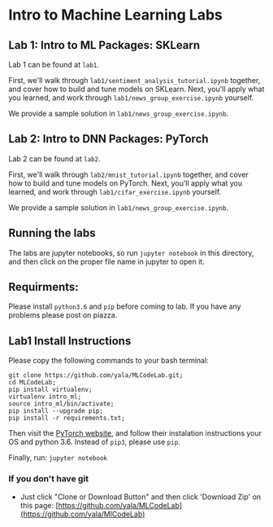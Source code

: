 # Intro to Machine Learning Labs

## Lab 1: Intro to ML Packages: SKLearn
Lab 1 can be found at `lab1`.

First, we'll walk through `lab1/sentiment_analysis_tutorial.ipynb` together, and cover how to build and tune models on SKLearn. Next, you'll apply what you learned, and work through `lab1/news_group_exercise.ipynb` yourself.

We provide a sample solution in `lab1/news_group_exercise.ipynb`.

## Lab 2: Intro to DNN Packages: PyTorch
Lab 2 can be found at `lab2`.

First, we'll walk through `lab2/mnist_tutorial.ipynb` together, and cover how to build and tune models on PyTorch. Next, you'll apply what you learned, and work through `lab1/cifar_exercise.ipynb` yourself.

We provide a sample solution in `lab1/news_group_exercise.ipynb`.


## Running the labs
The labs are jupyter notebooks, so run `jupyter notebook` in this directory, and then click on the proper file name in jupyter to open it.


## Requirments:
Please install `python3.6` and `pip` before coming to lab. If you have any problems please post on piazza.


## Lab1 Install Instructions
Please copy the following commands to your bash terminal:

```
git clone https://github.com/yala/MLCodeLab.git;
cd MLCodeLab;
pip install virtualenv;
virtualenv intro_ml;
source intro_ml/bin/activate;
pip install --upgrade pip;
pip install -r requirements.txt;
```

Then visit the [PyTorch website](https://pytorch.org/), and follow their instalation instructions your OS and python 3.6.
Instead of `pip3`, please use `pip`.


Finally, run:
```jupyter notebook```

### If you don't have git
- Just click "Clone or Download Button" and then click 'Download Zip' on this page: [https://github.com/yala/MLCodeLab](https://github.com/yala/MlCodeLab)
